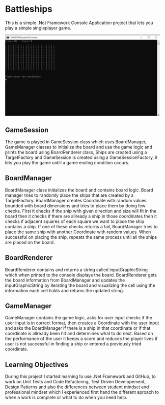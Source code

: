 # Battleships

This is a simple .Net Framework Console Application project that lets you play a simple singleplayer game.

![alt text](https://github.com/alptuncs/Battleships/blob/S%C4%B0ngleplayer-Tutorial-Refactoring/Battleships/src/GameImages/game_screenshot.png)

## GameSession

The game is played in GameSession class which uses BoardManager, GameManager classes to initialize the board and use the game logic and prints the board using BoardRenderer class, Ships are created using a TargetFactory and GameSession is created using a GameSessionFactory, it lets you play the game untill a game ending condition occurs.

## BoardManager

BoardManager class initializes the board and contains board logic. Board manager tries to randomly place the ships that are created by a TargetFactory. BoardManager creates Coordinate with random values bounded with board dimensions and tries to place them by doing few checks. First it checks if the ship with given direction and size will fit in the board then it checks if there are allready a ship in those coordinates then it checks if adjacent squares of each square we want to place the ship contains a ship. If one of these checks returns a fail, BoardManager tries to place the same ship with another Coordinate with random values. When successful on placing the ship, repeats the same process until all the ships are placed on the board.

## BoardRenderer

BoardRenderer contains and returns a string called inputGraphicString which when printed to the console displays the board. BoardRenderer gets the board information from BoardManager and updates the inputGraphicString by iterating the board and visualizing the cell using the information each cell holds and returns the updated string. 

## GameManager

GameManager contains the game logic, asks for user input checks if the user input is in correct format, then creates a Coordinate with the user input and asks the BoardManager if there is a ship in that coordinate or if that coordinate is allready been hit and determines what to do next. Based on the performance of the user it keeps a score and reduces the player lives if user is not successful in finding a ship or entered a previously tried coordinate.

## Learning Objectives
During this project I started learning to use .Net Framework and GitHub, to work on Unit Tests and Code Refactoring, Test Driven Developement, Design Patterns and also the differences between student mindset and professional mindset which I experienced first hand the different aproach to when a work is complete or what to do when you need help.

